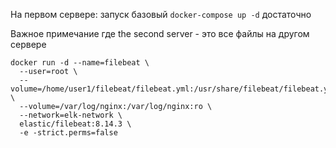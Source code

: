 На первом сервере: запуск базовый `docker-compose up -d`     достаточно



Важное примечание где the second server - это все файлы на другом сервере  
``` Запускаем через докер также на 2 сервере 
docker run -d --name=filebeat \
  --user=root \
  --volume=/home/user1/filebeat/filebeat.yml:/usr/share/filebeat/filebeat.yml:ro \
  --volume=/var/log/nginx:/var/log/nginx:ro \
  --network=elk-network \
  elastic/filebeat:8.14.3 \
  -e -strict.perms=false
```
